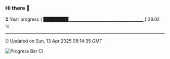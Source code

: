 ### Hi there 👋

⏳ Year progress { ████████▁▁▁▁▁▁▁▁▁▁▁▁▁▁▁▁▁▁▁▁▁▁ } 28.02 %

---

⏰ Updated on Sun, 13 Apr 2025 06:14:35 GMT

![Progress Bar CI](https://github.com/Shyam-Makwana/GitHub-Actions-Demo/workflows/Progress%20Bar%20CI/badge.svg)
